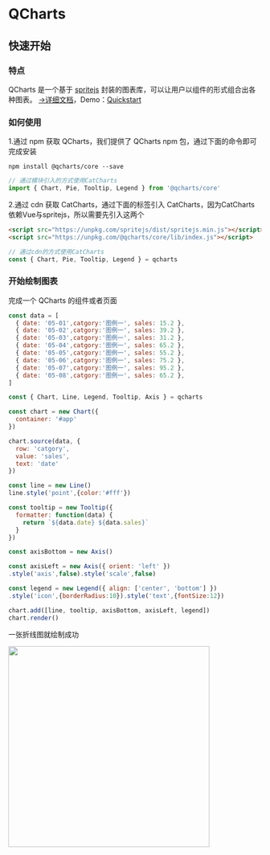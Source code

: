 # QCharts

## 快速开始

### 特点

QCharts 是一个基于 <a target="_blank" href="https://www.spritejs.com">spritejs</a> 封装的图表库，可以让用户以组件的形式组合出各种图表。 <a target="_blank" href="https://www.spritejs.com/q-charts/">→详细文档</a>，Demo：<a target="_blank" href="https://github.com/yaotaiyang/q-charts-demo">Quickstart</a>

### 如何使用

1.通过 npm 获取 QCharts，我们提供了 QCharts npm 包，通过下面的命令即可完成安装

```shell
npm install @qcharts/core --save
```
```javascript
// 通过模块引入的方式使用CatCharts
import { Chart, Pie, Tooltip, Legend } from '@qcharts/core'
```

2.通过 cdn 获取 CatCharts，通过下面的标签引入 CatCharts，因为CatCharts依赖Vue与spritejs，所以需要先引入这两个

```html
<script src="https://unpkg.com/spritejs/dist/spritejs.min.js"></script>
<script src="https://unpkg.com/@qcharts/core/lib/index.js"></script>
```
```javascript
// 通过cdn的方式使用CatCharts
const { Chart, Pie, Tooltip, Legend } = qcharts
```

### 开始绘制图表
完成一个 QCharts 的组件或者页面

```javascript
const data = [
  { date: '05-01',catgory:'图例一', sales: 15.2 },
  { date: '05-02',catgory:'图例一', sales: 39.2 },
  { date: '05-03',catgory:'图例一', sales: 31.2 },
  { date: '05-04',catgory:'图例一', sales: 65.2 },
  { date: '05-05',catgory:'图例一', sales: 55.2 },
  { date: '05-06',catgory:'图例一', sales: 75.2 },
  { date: '05-07',catgory:'图例一', sales: 95.2 },
  { date: '05-08',catgory:'图例一', sales: 65.2 },
]

const { Chart, Line, Legend, Tooltip, Axis } = qcharts

const chart = new Chart({
  container: '#app'
})

chart.source(data, {
  row: 'catgory',
  value: 'sales',
  text: 'date'
})

const line = new Line()
line.style('point',{color:'#fff'})

const tooltip = new Tooltip({
  formatter: function(data) {
    return `${data.date} ${data.sales}`
  }
})

const axisBottom = new Axis()

const axisLeft = new Axis({ orient: 'left' })
.style('axis',false).style('scale',false)

const legend = new Legend({ align: ['center', 'bottom'] })
.style('icon',{borderRadius:10}).style('text',{fontSize:12})

chart.add([line, tooltip, axisBottom, axisLeft, legend])
chart.render()
```

一张折线图就绘制成功

<img src="https://p0.ssl.qhimg.com/d/inn/717a6a22789a/base-line.png" width="400">


